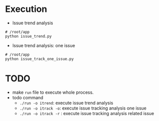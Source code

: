 # Execution
* Issue trend analysis
```
# /root/app
python issue_trend.py
```
* Issue trend analysis: one issue
```
# /root/app
python issue_track_one_issue.py
```

# TODO
* make `run` file to execute whole process.
* todo command
  * `./run -o itrend`: execute issue trend analysis
  * `./run -o itrack -o`: execute issue tracking analysis one issue
  * `./run -o itrack -r` : execute issue tracking analysis related issue
